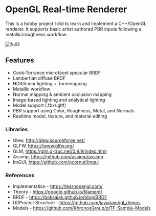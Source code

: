 # OpenGL Real-time Renderer
This is a hobby project I did to learn and implement a C++/OpenGL renderer. It supports basic artist authored PBR inputs following a metallic/roughness workflow.  

![full3](https://github.com/user-attachments/assets/26917a94-be94-4bc1-9808-cbda11512f44)

## Features
- Cook-Torrance microfacet specular BRDF
- Lambertian diffuse BRDF
- HDR/linear lighting + Tonemapping
- Metallic workflow
- Normal mapping & ambient occlusion mapping
- Image-based lighting and analytical lighting
- Model support (.fbx/.gltf)
- PBR support using Color, Roughness, Metal, and Normals
- Realtime model, texture, and material editing

### Libraries
- Glew, http://glew.sourceforge.net/  
- GLFW, https://www.glfw.org/  
- GLM, https://glm.g-truc.net/0.9.9/index.html  
- Assimp, https://github.com/assimp/assimp  
- ImGUI, https://github.com/ocornut/imgui  

### References
- Implementation - https://learnopengl.com/
- Theory - https://google.github.io/filament/
- BRDF - https://boksajak.github.io/blog/BRDF
- UI/Project Structure - https://github.com/jayanam/jgl_demos
- Models - https://github.com/KhronosGroup/glTF-Sample-Models
